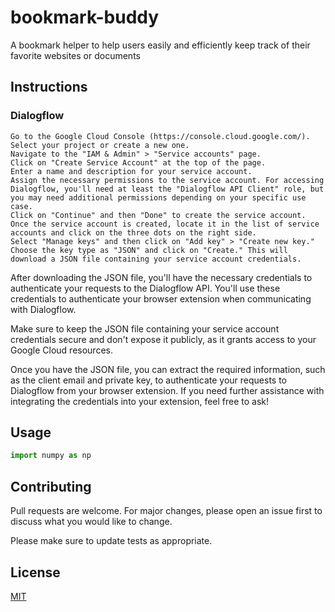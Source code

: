 # bookmark-buddy
A bookmark helper to help users easily and efficiently keep track of their favorite websites or documents


## Instructions

### Dialogflow

    Go to the Google Cloud Console (https://console.cloud.google.com/).
    Select your project or create a new one.
    Navigate to the "IAM & Admin" > "Service accounts" page.
    Click on "Create Service Account" at the top of the page.
    Enter a name and description for your service account.
    Assign the necessary permissions to the service account. For accessing Dialogflow, you'll need at least the "Dialogflow API Client" role, but you may need additional permissions depending on your specific use case.
    Click on "Continue" and then "Done" to create the service account.
    Once the service account is created, locate it in the list of service accounts and click on the three dots on the right side.
    Select "Manage keys" and then click on "Add key" > "Create new key."
    Choose the key type as "JSON" and click on "Create." This will download a JSON file containing your service account credentials.

After downloading the JSON file, you'll have the necessary credentials to authenticate your requests to the Dialogflow API. You'll use these credentials to authenticate your browser extension when communicating with Dialogflow.

Make sure to keep the JSON file containing your service account credentials secure and don't expose it publicly, as it grants access to your Google Cloud resources.

Once you have the JSON file, you can extract the required information, such as the client email and private key, to authenticate your requests to Dialogflow from your browser extension. If you need further assistance with integrating the credentials into your extension, feel free to ask!

## Usage

```python
import numpy as np
```


## Contributing

Pull requests are welcome. For major changes, please open an issue first
to discuss what you would like to change.

Please make sure to update tests as appropriate.

## License

[MIT](https://choosealicense.com/licenses/mit/)

